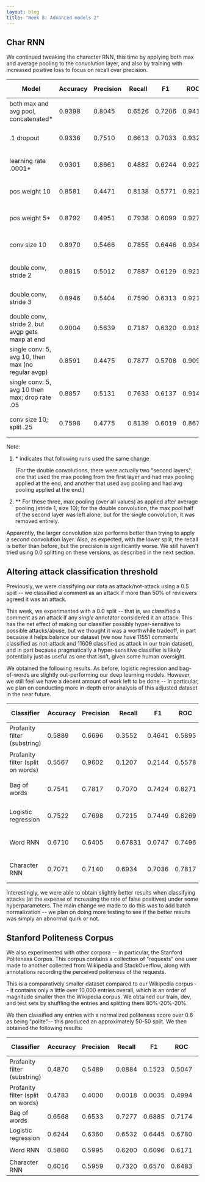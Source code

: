 ```yaml
---
layout: blog 
title: "Week 8: Advanced models 2"
---
```


## Char RNN

We continued tweaking the character RNN, this time by applying both
max and average pooling to the convolution layer, and also by training
with increased positive loss to focus on recall over precision.

| Model | Accuracy | Precision | Recall | F1 | ROC | Spearman | Confusion Matrix |
| ----- | -------- | --------- | ------ | -- | --- | -------- | ---------------- |
| both max and avg pool, concatenated\* | 0.9398 | 0.8045 | 0.6526 | 0.7206 | 0.9413 | 0.6920 | `[19968   437]` <br> `[  957  1798]` |
| .1 dropout | 0.9336 | 0.7510 | 0.6613 | 0.7033 | 0.9325 | 0.6679 | `[19801   604]` <br> `[  933  1822]` |
| learning rate .0001\* | 0.9301 | 0.8661 | 0.4882 | 0.6244 | 0.9228 | 0.6187 | `[20197   208]` <br> `[ 1410  1345]` |
| pos weight 10 | 0.8581 | 0.4471 | 0.8138 |  0.5771 | 0.9211 | 0.5328 | `[17632  2773]` <br> `[  513  2242]` |
| pos weight 5\* | 0.8792 | 0.4951 | 0.7938 | 0.6099 | 0.9270 | 0.5641 | `[18175  2230]` <br> `[  568  2187]` |
| conv size 10 | 0.8970 | 0.5466 | 0.7855 | 0.6446 | 0.9344 | 0.5998 | `[18610  1795]` <br> `[  591  2164]` |
| double conv, stride 2 | 0.8815 | 0.5012 | 0.7887 | 0.6129 | 0.9212 | 0.5666 | `[18242  2163]` <br> `[  582  2173]` |
| double conv, stride 3 | 0.8946 | 0.5404 | 0.7590 | 0.6313 | 0.9211 | 0.5831 | `[18627  1778]` <br> `[  664  2091]` |
| double conv, stride 2, but avgp gets maxp at end | 0.9004 | 0.5639 | 0.7187 | 0.6320 | 0.9188 | 0.5810 | `[18874  1531]` <br> `[  775  1980]` |
| single conv: 5, avg 10, then max (no regular avgp) | 0.8591 | 0.4475 | 0.7877 | 0.5708 | 0.9099 | 0.5223 | `[17726  2679]` <br> `[  585  2170]` |
| single conv: 5, avg 10 then max; drop rate .05 | 0.8857 | 0.5131 | 0.7633 | 0.6137 | 0.9145 | 0.5645 | `[18409  1996]` <br> `[  652  2103]` |
| conv size 10; split .25 | 0.7598 | 0.4775 | 0.8139 | 0.6019 | 0.8671 | 0.4786 | `[13390  4602]` <br> `[  962  4206]` |

Note: 

1. \* indicates that following runs used the same change

   (For the double convolutions, there were actually two "second layers"; one that used the max pooling from the first layer and had max pooling applied at the end, and another that used avg pooling and had avg pooling applied at the end.)
   
2. \*\* For these three, max pooling (over all values) as applied after average pooling (stride 1, size 10); for the double convolution, the max pool half of the second layer was left alone, but for the single convolution, it was removed entirely.

Apparently, the larger convolution size performs better than trying to apply a second convolution layer.
Also, as expected, with the lower split, the recall is better than before, but the precision is significantly worse. We still haven't tried using 0.0 splitting on these versions, as described in the next section.

## Altering attack classification threshold

Previously, we were classifying our data as attack/not-attack using a 0.5 split -- we
classified a comment as an attack if more than 50% of reviewers agreed it was an attack.

This week, we experimented with a 0.0 split -- that is, we classified a comment as an
attack if any *single* annotator considered it an attack. This has the net effect of
making our classifier possibly hyper-sensitive to possible attacks/abuse, but we
thought it was a worthwhile tradeoff, in part because it helps balance our dataset
(we now have 11551 comments classified as not-attack and 11609 classified as attack
in our train dataset), and in part because pragmatically a hyper-sensitive classifier
is likely potentially just as useful as one that isn’t, given some human oversight.

We obtained the following results. As before, logistic regression and bag-of-words are
slightly out-performing our deep learning models. However, we still feel we have a
decent amount of work left to be done -- in particular, we plan on conducting more
in-depth error analysis of this adjusted dataset in the near future.

<table>
  <thead>
    <tr>
      <th>Classifier</th>
      <th>Accuracy</th>
      <th>Precision</th>
      <th>Recall</th>
      <th>F1</th>
      <th>ROC</th>
      <th>Spearman</th>
      <th>Confusion Matrix</th>
    </tr>
  </thead>
  <tbody>
    <tr>
      <td>Profanity filter (substring)</td>
      <td>0.5889</td><td>0.6696</td><td>0.3552</td>
      <td>0.4641</td><td>0.5895</td><td>0.2027</td>
      <td><code>[9517 2034]</code><br /><code>[7486 4123]</code></td>
    </tr>
    <tr>
      <td>Profanity filter (split on words)</td>
      <td>0.5567</td><td>0.9602</td><td>0.1207</td>
      <td>0.2144</td><td>0.5578</td><td>0.2380</td>
      <td><code>[11493 &nbsp;&nbsp;58]</code><br /><code>[10208  1401]</code></td>
    </tr>
    <tr>
      <td>Bag of words</td>
      <td>0.7541</td><td>0.7817</td><td>0.7070</td>
      <td>0.7424</td><td>0.8271</td><td>0.5108</td>
      <td><code>[9259 2292]</code><br /><code>[3402 8207]</code></td>
    </tr>
    <tr>
      <td>Logistic regression</td>
      <td>0.7522</td><td>0.7698</td><td>0.7215</td>
      <td>0.7449</td><td>0.8269</td><td>0.5056</td>
      <td><code>[9046 2505]</code><br /><code>[3233 8376]</code></td>
    </tr>
    <tr>
      <td>Word RNN</td>
      <td>0.6710</td><td>0.6405</td><td>0.67831</td>
      <td>0.0747</td><td>0.7496</td><td>0.3504</td>
      <td><code>[6449 5102]</code><br /><code>[2518 9091]</code></td>
    </tr>
    <tr>
      <td>Character RNN</td>
      <td>0.7071</td><td>0.7140</td><td>0.6934</td>
      <td>0.7036</td><td>0.7817</td><td>0.4145</td>
      <td><code>[8327 3224]</code><br /><code>[3559 8050]</code></td>
    </tr>
  </tbody>
</table>

Interestingly, we were able to obtain slightly better results when classifying attacks
(at the expense of increasing the rate of false positives) under some hyperparameters.
The main change we made to do this was to add batch normalization -- we plan on doing
more testing to see if the better results was simply an abnormal quirk or not.

## Stanford Politeness Corpus

We also experimented with other corpora -- in particular, the Stanford
Politeness Corpus. This corpus contains a collection of "requests" one
user made to another collected from Wikipedia and StackOverflow, along
with annotations recording the perceived politeness of the requests.

This is a comparatively smaller dataset compared to our Wikipedia corpus
-- it contains only a little over 10,000 entries overall, which is an
order of magnitude smaller then the Wikipedia corpus. We obtained our
train, dev, and test sets by shuffling the entries and splitting them
80%-20%-20%.

We then classified any entries with a normalized politeness score over
0.6 as being "polite"-- this produced an approximately 50-50 split.
We then obtained the following results:

<table>
  <thead>
    <tr>
      <th>Classifier</th>
      <th>Accuracy</th>
      <th>Precision</th>
      <th>Recall</th>
      <th>F1</th>
      <th>ROC</th>
      <th>Spearman</th>
      <th>Confusion Matrix</th>
    </tr>
  </thead>
  <tbody>
    <tr>
      <td>Profanity filter (substring)</td>
      <td>0.4870</td><td>0.5489</td><td>0.0884</td>
      <td>0.1523</td><td>0.5047</td><td>0.0168</td>
      <td><code>[ 966   83]</code><br /><code>[1041  101]</code></td>
    </tr>
    <tr>
      <td>Profanity filter (split on words)</td>
      <td>0.4783</td><td>0.4000</td><td>0.0018</td>
      <td>0.0035</td><td>0.4994</td><td>-0.0116</td>
      <td><code>[1046  3]</code><br /><code>[1140  2]</code></td>
    </tr>
    <tr>
      <td>Bag of words</td>
      <td>0.6568</td><td>0.6533</td><td>0.7277</td>
      <td>0.6885</td><td>0.7174</td><td>0.3111</td>
      <td><code>[608 441]</code><br /><code>[311 831]</code></td>
    </tr>
    <tr>
      <td>Logistic regression</td>
      <td>0.6244</td><td>0.6360</td><td>0.6532</td>
      <td>0.6445</td><td>0.6780</td><td>0.2466</td>
      <td><code>[622 427]</code><br /><code>[396 746]</code></td>
    </tr>
    <tr>
      <td>Word RNN</td>
      <td>0.5860</td><td>0.5995</td><td>0.6200</td>
      <td>0.6096</td><td>0.6171</td><td>0.1694</td>
      <td><code>[576 473]</code><br /><code>[434 708]</code></td>
    </tr>
    <tr>
      <td>Character RNN</td>
      <td>0.6016</td><td>0.5959</td><td>0.7320</td>
      <td>0.6570</td><td>0.6483</td><td>0.1994</td>
      <td><code>[482 567]</code><br /><code>[306 836]</code></td>
    </tr>
  </tbody>
</table>
